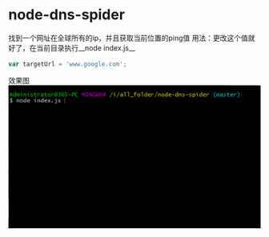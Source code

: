 # node-dns-spider
找到一个网址在全球所有的ip，并且获取当前位置的ping值 
用法：更改这个值就好了，在当前目录执行__node index.js__
```js
var targetUrl = 'www.google.com';
```
效果图![xiaoguo](./img/GIF.gif)